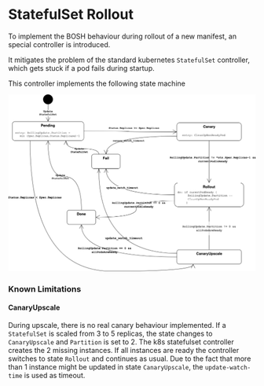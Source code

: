 # StatefulSet Rollout

To implement the BOSH behaviour during rollout of a new manifest, an special controller is introduced.

It mitigates the problem of the standard kubernetes `StatefulSet` controller, which gets stuck if a pod fails during startup.

This controller implements the following state machine

![](quarks_sts_rollout_fsm.png)


### Known Limitations

#### CanaryUpscale 

During upscale, there is no real canary behaviour implemented. 
If a `StatefulSet` is scaled from 3 to 5 replicas, the state changes to `CanaryUpscale` and `Partition` is set to 2. 
The k8s statefulset controller creates the 2 missing instances. 
If all instances are ready the controller switches to state `Rollout` and continues as usual.
Due to the fact that more than 1 instance might be updated in state `CanaryUpscale`, the `update-watch-time` is used as timeout.
